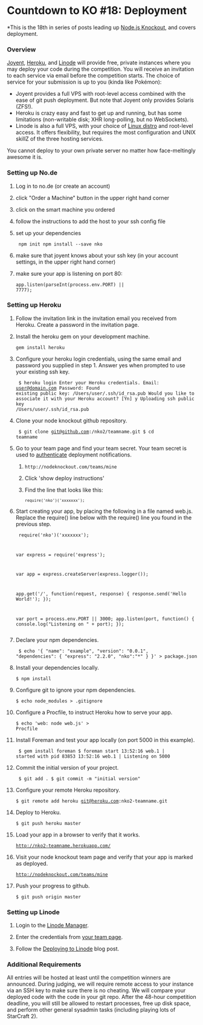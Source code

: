 # Countdown to KO #18: Deployment

*This is the 18th in series of posts leading up [Node.js Knockout][1],
and covers deployment.

[1]: http://nodeknockout.com

### Overview

[Joyent], [Heroku], and [Linode] will provide free, private instances where you may deploy your code during the competition. You will receive an invitation to each service via email before the competition starts.  The choice of service for your submission is up to you (kinda like Pokémon):

- Joyent provides a full VPS with root-level access combined with the ease of
git push deployment. But note that Joyent only provides Solaris (ZFS!).
- Heroku is crazy easy and fast to get up and running, but has some
limitations (non-writable disk; XHR long-polling, but no WebSockets).
- Linode is also a full VPS, with your choice of [Linux distro][Linux distro] and
root-level access. It offers flexibility, but requires the most configuration
and UNIX skillZ of the three hosting services.

You cannot deploy to your own private server no matter how face-meltingly
awesome it is.

[Joyent]: http://www.joyent.com/
[Heroku]: http://www.heroku.com/
[Linode]: http://www.linode.com/index.cfm
[Linux distro]: http://www.linode.com/faq.cfm#which-distributions-do-you-offer

### Setting up No.de

1. Log in to no.de (or create an account)

2. click "Order a Machine" button in the upper right hand corner

3. click on the smart machine you ordered

4. follow the instructions to add the host to your ssh config file

5. set up your dependencies

    <code><pre>
    npm init
    npm install --save nko
    </pre></code>

5. make sure that joyent knows about your ssh key (in your account
   settings, in the upper right hand corner)

6. make sure your app is listening on port 80:

    <code><pre>app.listen(parseInt(process.env.PORT) || 7777);</pre></code>

### Setting up Heroku

1. Follow the invitation link in the invitation email you received from Heroku.  Create a password in the invitation page.

1. Install the heroku gem on your development machine.

    <code><pre>gem install heroku</pre></code>
    
1. Configure your heroku login credentials, using the same email and password you supplied in step 1.  Answer yes when prompted to use your existing ssh key.

    <code><pre>
    $ heroku login
    Enter your Heroku credentials.
    Email: user@domain.com
    Password: 
    Found existing public key: /Users/user/.ssh/id_rsa.pub
    Would you like to associate it with your Heroku account? [Yn] y
    Uploading ssh public key /Users/user/.ssh/id_rsa.pub
    </pre></code>
    
1. Clone your node knockout github repository.

    <code><pre>
    $ git clone git@github.com:/nko2/teamname.git
    $ cd teamname
    </pre></code>

1. Go to your team page and find your team secret.  Your team secret is used to [authenticate](https://github.com/nko2/website/tree/master/module#readme) deployment notifications.

    1. `http://nodeknockout.com/teams/mine`
    1. Click 'show deploy instructions'
    1. Find the line that looks like this:
    
        <code><pre>`require('nko')('xxxxxxx');`</pre></code>

1. Start creating your app, by placing the following in a file named web.js.  Replace the require() line below with the require() line you found in the previous step.

    <code><pre>
    require('nko')('xxxxxxx');

    var express = require('express');

    var app = express.createServer(express.logger());

    app.get('/', function(request, response) {
            response.send('Hello World!');
        });

    var port = process.env.PORT || 3000;
    app.listen(port, function() {
            console.log("Listening on " + port);
        });
    </pre></code>
    
1. Declare your npm dependencies.

    <code><pre>
    $ echo '{ "name": "example", "version": "0.0.1", "dependencies": { "express": "2.2.0", "nko":"*" } }' > package.json
    </pre></code>
    
1. Install your dependencies locally.

    <code><pre>$ npm install</pre></code>
    
1. Configure git to ignore your npm dependencies.

    <code><pre>$ echo node_modules > .gitignore</pre></code>
    
1. Configure a Procfile, to instruct Heroku how to serve your app.

    <code><pre>$ echo 'web: node web.js' > Procfile</pre></code>
    
1. Install Foreman and test your app locally (on port 5000 in this example).

    <code><pre>
    $ gem install foreman
    $ foreman start
    13:52:16 web.1     | started with pid 83853
    13:52:16 web.1     | Listening on 5000
    </pre></code>
    
1. Commit the initial version of your project.

    <code><pre>
    $ git add .
    $ git commit -m "initial version"
    </pre></code>
    
1. Configure your remote Heroku repository.

    <code><pre>$ git remote add heroku git@heroku.com:nko2-teamname.git</pre></code>
    
1. Deploy to Heroku.

    <code><pre>$ git push heroku master</pre></code>
    
1. Load your app in a browser to verify that it works.

    <code><pre>http://nko2-teamname.herokuapp.com/</pre></code>

1. Visit your node knockout team page and verify that your app is marked as deployed.

    <code><pre>http://nodeknockout.com/teams/mine</pre></code>
    
1. Push your progress to github.

    <code><pre>$ git push origin master</pre></code>

### Setting up Linode

1. Login to the [Linode Manager].

2. Enter the credentials from [your team page].

3. Follow the [Deploying to Linode] blog post.

[Linode Manager]: https://manager.linode.com/
[your team page]: http://nodeknockout.com/teams/mine
[Deploying to Linode]: http://blog.nodeknockout.com/post/9300619913/countdown-to-ko-14-deploying-your-node-js-app-to

### Additional Requirements

All entries will be hosted at least until the competition winners are
announced. During judging, we will require remote access to your instance via
an SSH key to make sure there is no cheating. We will compare your deployed
code with the code in your git repo. After the 48-hour competition deadline,
you will still be allowed to restart processes, free up disk space, and perform
other general sysadmin tasks (including playing lots of StarCraft 2).
